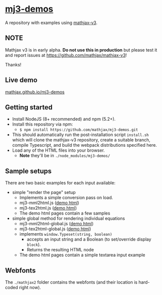 # [mj3-demos](https://github.com/mathjax/mj3-demos)

A repository with examples using [mathjax-v3](https://github.com/mathjax/mathjax-v3).

## NOTE

Mathjax v3 is in early alpha. **Do not use this in production** but please test it and report issues at https://github.com/mathjax/mathjax-v3!

Thanks!

## Live demo

[mathjax.github.io/mj3-demos](https://mathjax.github.io/mj3-demos)

## Getting started

* Install NodeJS (8+ recommended) and npm (5.2+).
* Install this repository via npm:
  *  `$ npm install https://github.com/mathjax/mj3-demos.git`
* This should automatically run the post-installation script `install.sh` which will clone the mathjax-v3 repository, create a suitable branch, compile Typescript, and build the webpack distributions specified here.
* Load any of the HTML files into your browser.
  * **Note** they'll be in `./node_modules/mj3-demos/`


## Sample setups

There are two basic examples for each input available:

* simple "render the page" setup
  * Implements a simple conversion pass on load.
  * mj3-mml2html.js ([demo html](https://mathjax.github.io/mj3-demos/mj3-mml2html.html))
  * mj3-tex2html.js ([demo html](https://mathjax.github.io/mj3-demos/mj3-tex2html.html))
  * The demo html pages contain a few samples
* simple global method for rendering individual equations
  * mj3-mml2html-global.js ([demo html](https://mathjax.github.io/mj3-demos/mj3-mml2html-global.html))
  * mj3-tex2html-global.js ([demo html](https://mathjax.github.io/mj3-demos/mj3-tex2html-global.html))
  * implements `window.Typeset(string, boolean)`
    * accepts an input string and a Boolean (to set/override display `block`).
    * Returns the resulting HTML node
  * The demo html pages contain a simple textarea input example


## Webfonts

The `./mathjax2` folder contains the webfonts (and their location is hard-coded right now).
